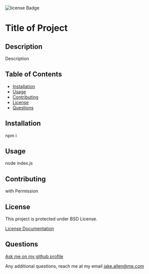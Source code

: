 <img src="https://img.shields.io/badge/License-BSD-green" alt="license Badge" />
  
  
  # Title of Project
  ## Description
  Description
  
  ## Table of Contents
  - [Installation](#installation)
  - [Usage](#usage)
  - [Contributing](#contributing)
  - [License](#license)
  - [Questions](#questions)
  ## Installation
  npm i
  ## Usage
  node index.js
      
  ## Contributing
  with Permission
  ## License
  This project is protected under BSD License.

[License Documentation](https://opensource.org/licenses/BSD-3-Clause)
  ## Questions
  [Ask me on my github profile](http://www.github.com/tallen1985)
  
  Any additional questions, reach me at my email jake.allen@me.com
  
